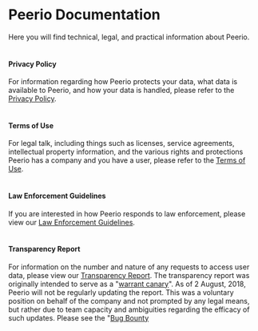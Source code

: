 # Peerio Documentation
Here you will find technical, legal, and practical information about Peerio.
<br>
<br>
<h4>Privacy Policy</h4>
For information regarding how Peerio protects your data, what data is available to Peerio, and how your data is handled, please refer to the <a href="https://www.peerio.com/resources/privacy/">Privacy Policy</a>. 
<br>
<br> 
<h4>Terms of Use</h4>
For legal talk, including things such as licenses, service agreements, intellectual property information, and the various rights and protections Peerio has a company and you have a user, please refer to the <a href="https://www.peerio.com/resources/terms/">Terms of Use</a>.
<br>
<br>
<h4>Law Enforcement Guidelines</h4>
If you are interested in how Peerio responds to law enforcement, please view our <a href="https://github.com/PeerioTechnologies/peerio-documentation/blob/master/Law_Enforcement_Guidelines.md">Law Enforcement Guidelines</a>.
<br>
<br>
<h4>Transparency Report</h4>
For information on the number and nature of any requests to access user data, please view our <a href="https://github.com/PeerioTechnologies/peerio-documentation/blob/master/Transparency_Report.md">Transparency Report</a>. The transparency report was originally intended to serve as a "<a href="https://canarywatch.org/">warrant canary</a>". As of 2 August, 2018, Peerio will not be regularly updating the report. This was a voluntary position on behalf of the company and not prompted by any legal means, but rather due to team capacity and ambiguities regarding the efficacy of such updates. Please see the "<a href="https://www.eff.org/deeplinks/2016/05/canary-watch-one-year-later> Electronic Frontier Foundation's report on why they ceased updates on Canary Watch</a> for some additional insight into the decision.
<br>
<br>
<h4>Bug Bounty</h4>
For informaton about Peerio's bug bounty, including rules and conditions, bounty rewards, and how to submit a claim, please view our <a href="https://www.peerio.com/resources/bug-bounty/">Bug Bounty</a>
